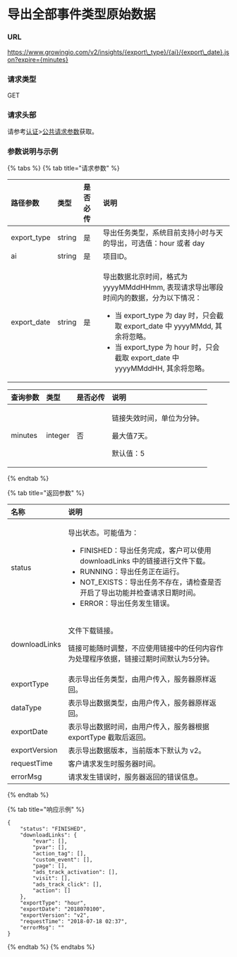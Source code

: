 # 导出全部事件类型原始数据

### URL

https://www.growingio.com/v2/insights/{export\_type}/{ai}/{export\_date}.json?expire={minutes}

### 请求类型

GET

### 请求头部

请参考[认证](../../authenticate/)&gt;[公共请求参数](../../authenticate/head-parameter.md)获取。

### 参数说明与示例

{% tabs %}
{% tab title="请求参数" %}
<table>
  <thead>
    <tr>
      <th style="text-align:left">&#x8DEF;&#x5F84;&#x53C2;&#x6570;</th>
      <th style="text-align:left">&#x7C7B;&#x578B;</th>
      <th style="text-align:left">&#x662F;&#x5426;&#x5FC5;&#x4F20;</th>
      <th style="text-align:left">&#x8BF4;&#x660E;</th>
    </tr>
  </thead>
  <tbody>
    <tr>
      <td style="text-align:left">export_type</td>
      <td style="text-align:left">string</td>
      <td style="text-align:left">&#x662F;</td>
      <td style="text-align:left">&#x5BFC;&#x51FA;&#x4EFB;&#x52A1;&#x7C7B;&#x578B;&#xFF0C;&#x7CFB;&#x7EDF;&#x76EE;&#x524D;&#x652F;&#x6301;&#x5C0F;&#x65F6;&#x4E0E;&#x5929;&#x7684;&#x5BFC;&#x51FA;&#xFF0C;&#x53EF;&#x9009;&#x503C;&#xFF1A;hour
        &#x6216;&#x8005; day</td>
    </tr>
    <tr>
      <td style="text-align:left">ai</td>
      <td style="text-align:left">string</td>
      <td style="text-align:left">&#x662F;</td>
      <td style="text-align:left">&#x9879;&#x76EE;ID&#x3002;</td>
    </tr>
    <tr>
      <td style="text-align:left">export_date</td>
      <td style="text-align:left">string</td>
      <td style="text-align:left">&#x662F;</td>
      <td style="text-align:left">
        <p>&#x5BFC;&#x51FA;&#x6570;&#x636E;&#x5317;&#x4EAC;&#x65F6;&#x95F4;&#xFF0C;&#x683C;&#x5F0F;&#x4E3A;
          yyyyMMddHHmm, &#x8868;&#x73B0;&#x8BF7;&#x6C42;&#x5BFC;&#x51FA;&#x54EA;&#x6BB5;&#x65F6;&#x95F4;&#x5185;&#x7684;&#x6570;&#x636E;&#xFF0C;&#x5206;&#x4E3A;&#x4EE5;&#x4E0B;&#x60C5;&#x51B5;&#xFF1A;</p>
        <ul>
          <li>&#x5F53; export_type &#x4E3A; day &#x65F6;&#xFF0C;&#x53EA;&#x4F1A;&#x622A;&#x53D6;
            export_date &#x4E2D; yyyyMMdd, &#x5176;&#x4F59;&#x5C06;&#x5FFD;&#x7565;&#x3002;</li>
          <li>&#x5F53; export_type &#x4E3A; hour &#x65F6;&#xFF0C;&#x53EA;&#x4F1A;&#x622A;&#x53D6;
            export_date &#x4E2D; yyyyMMddHH, &#x5176;&#x4F59;&#x5C06;&#x5FFD;&#x7565;&#x3002;</li>
        </ul>
      </td>
    </tr>
  </tbody>
</table><table>
  <thead>
    <tr>
      <th style="text-align:left">&#x67E5;&#x8BE2;&#x53C2;&#x6570;</th>
      <th style="text-align:left">&#x7C7B;&#x578B;</th>
      <th style="text-align:left">&#x662F;&#x5426;&#x5FC5;&#x4F20;</th>
      <th style="text-align:left">&#x8BF4;&#x660E;</th>
    </tr>
  </thead>
  <tbody>
    <tr>
      <td style="text-align:left">minutes</td>
      <td style="text-align:left">integer</td>
      <td style="text-align:left">&#x5426;</td>
      <td style="text-align:left">
        <p>&#x94FE;&#x63A5;&#x5931;&#x6548;&#x65F6;&#x95F4;&#xFF0C;&#x5355;&#x4F4D;&#x4E3A;&#x5206;&#x949F;&#x3002;</p>
        <p>&#x6700;&#x5927;&#x503C;7&#x5929;&#x3002;</p>
        <p>&#x9ED8;&#x8BA4;&#x503C;&#xFF1A;5</p>
      </td>
    </tr>
  </tbody>
</table>
{% endtab %}

{% tab title="返回参数" %}
<table>
  <thead>
    <tr>
      <th style="text-align:left">&#x540D;&#x79F0;</th>
      <th style="text-align:left">&#x8BF4;&#x660E;</th>
    </tr>
  </thead>
  <tbody>
    <tr>
      <td style="text-align:left">status</td>
      <td style="text-align:left">
        <p>&#x5BFC;&#x51FA;&#x72B6;&#x6001;&#x3002;&#x53EF;&#x80FD;&#x503C;&#x4E3A;&#xFF1A;</p>
        <ul>
          <li>FINISHED&#xFF1A;&#x5BFC;&#x51FA;&#x4EFB;&#x52A1;&#x5B8C;&#x6210;&#xFF0C;&#x5BA2;&#x6237;&#x53EF;&#x4EE5;&#x4F7F;&#x7528;
            downloadLinks &#x4E2D;&#x7684;&#x94FE;&#x63A5;&#x8FDB;&#x884C;&#x6587;&#x4EF6;&#x4E0B;&#x8F7D;&#x3002;</li>
          <li>RUNNING&#xFF1A;&#x5BFC;&#x51FA;&#x4EFB;&#x52A1;&#x6B63;&#x5728;&#x8FD0;&#x884C;&#x3002;</li>
          <li>NOT_EXISTS&#xFF1A;&#x5BFC;&#x51FA;&#x4EFB;&#x52A1;&#x4E0D;&#x5B58;&#x5728;&#xFF0C;&#x8BF7;&#x68C0;&#x67E5;&#x662F;&#x5426;&#x5F00;&#x542F;&#x4E86;&#x5BFC;&#x51FA;&#x529F;&#x80FD;&#x5E76;&#x68C0;&#x67E5;&#x8BF7;&#x6C42;&#x65E5;&#x671F;&#x65F6;&#x95F4;&#x3002;</li>
          <li>ERROR&#xFF1A;&#x5BFC;&#x51FA;&#x4EFB;&#x52A1;&#x53D1;&#x751F;&#x9519;&#x8BEF;&#x3002;</li>
        </ul>
      </td>
    </tr>
    <tr>
      <td style="text-align:left">downloadLinks</td>
      <td style="text-align:left">
        <p>&#x6587;&#x4EF6;&#x4E0B;&#x8F7D;&#x94FE;&#x63A5;&#x3002;</p>
        <p>&#x94FE;&#x63A5;&#x53EF;&#x80FD;&#x968F;&#x65F6;&#x8C03;&#x6574;&#xFF0C;&#x4E0D;&#x5E94;&#x4F7F;&#x7528;&#x94FE;&#x63A5;&#x4E2D;&#x7684;&#x4EFB;&#x4F55;&#x5185;&#x5BB9;&#x4F5C;&#x4E3A;&#x5904;&#x7406;&#x7A0B;&#x5E8F;&#x4F9D;&#x636E;&#xFF0C;&#x94FE;&#x63A5;&#x8FC7;&#x671F;&#x65F6;&#x95F4;&#x9ED8;&#x8BA4;&#x4E3A;5&#x5206;&#x949F;&#x3002;</p>
      </td>
    </tr>
    <tr>
      <td style="text-align:left">exportType</td>
      <td style="text-align:left">&#x8868;&#x793A;&#x5BFC;&#x51FA;&#x4EFB;&#x52A1;&#x7C7B;&#x578B;&#xFF0C;&#x7531;&#x7528;&#x6237;&#x4F20;&#x5165;&#xFF0C;&#x670D;&#x52A1;&#x5668;&#x539F;&#x6837;&#x8FD4;&#x56DE;&#x3002;</td>
    </tr>
    <tr>
      <td style="text-align:left">dataType</td>
      <td style="text-align:left">&#x8868;&#x793A;&#x5BFC;&#x51FA;&#x6570;&#x636E;&#x7C7B;&#x578B;&#xFF0C;&#x7531;&#x7528;&#x6237;&#x4F20;&#x5165;&#xFF0C;&#x670D;&#x52A1;&#x5668;&#x539F;&#x6837;&#x8FD4;&#x56DE;&#x3002;</td>
    </tr>
    <tr>
      <td style="text-align:left">exportDate</td>
      <td style="text-align:left">&#x8868;&#x793A;&#x5BFC;&#x51FA;&#x6570;&#x636E;&#x65F6;&#x95F4;&#xFF0C;&#x7531;&#x7528;&#x6237;&#x4F20;&#x5165;&#xFF0C;&#x670D;&#x52A1;&#x5668;&#x6839;&#x636E;
        exportType &#x622A;&#x53D6;&#x540E;&#x8FD4;&#x56DE;&#x3002;</td>
    </tr>
    <tr>
      <td style="text-align:left">exportVersion</td>
      <td style="text-align:left">&#x8868;&#x793A;&#x5BFC;&#x51FA;&#x6570;&#x636E;&#x7248;&#x672C;&#xFF0C;&#x5F53;&#x524D;&#x7248;&#x672C;&#x4E0B;&#x9ED8;&#x8BA4;&#x4E3A;
        v2&#x3002;</td>
    </tr>
    <tr>
      <td style="text-align:left">requestTime</td>
      <td style="text-align:left">&#x5BA2;&#x6237;&#x8BF7;&#x6C42;&#x53D1;&#x751F;&#x65F6;&#x670D;&#x52A1;&#x5668;&#x65F6;&#x95F4;&#x3002;</td>
    </tr>
    <tr>
      <td style="text-align:left">errorMsg</td>
      <td style="text-align:left">&#x8BF7;&#x6C42;&#x53D1;&#x751F;&#x9519;&#x8BEF;&#x65F6;&#xFF0C;&#x670D;&#x52A1;&#x5668;&#x8FD4;&#x56DE;&#x7684;&#x9519;&#x8BEF;&#x4FE1;&#x606F;&#x3002;</td>
    </tr>
  </tbody>
</table>
{% endtab %}

{% tab title="响应示例" %}
```text
{
    "status": "FINISHED",
    "downloadLinks": {
        "evar": [],
        "pvar": [],
        "action_tag": [],
        "custom_event": [],
        "page": [],
        "ads_track_activation": [],
        "visit": [],
        "ads_track_click": [],
        "action": []
    },
    "exportType": "hour",
    "exportDate": "2018070100",
    "exportVersion": "v2",
    "requestTime": "2018-07-18 02:37",
    "errorMsg": ""
}
```
{% endtab %}
{% endtabs %}

